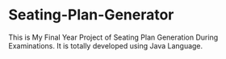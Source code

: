 # Seating-Plan-Generator

This is My Final Year Project of Seating Plan Generation During Examinations. It is totally developed using Java Language.














